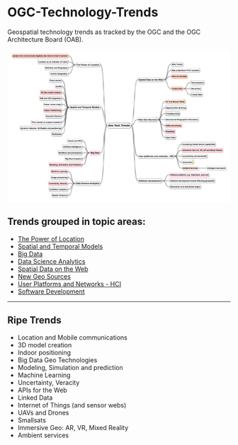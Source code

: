 # OGC-Technology-Trends
Geospatial technology trends as tracked by the OGC and the OGC Architecture Board (OAB).  

![Tech Trends](images/20170317GeoTechTrends.png "Tech Trends Mind Map")

## Trends grouped in topic areas:

   * [The Power of Location](chapter-01.adoc)
   * [Spatial and Temporal Models](chapter-02)
   * [Big Data](chapter-03)
   * [Data Science Analytics](chapter-04)
   * [Spatial Data on the Web](chapter-05)
   * [New Geo Sources](chapter-06)
   * [User Platforms and Networks - HCI](chapter-07)
   * [Software Development](chapter-08)

___________

## Ripe Trends

* Location and Mobile communications
* 3D model creation
* Indoor positioning
* Big Data Geo Technologies
* Modeling, Simulation and prediction
* Machine Learning
* Uncertainty, Veracity
* APIs for the Web
* Linked Data
* Internet of Things (and sensor webs)
* UAVs and Drones
* Smallsats
* Immersive Geo: AR, VR, Mixed Reality
* Ambient services
